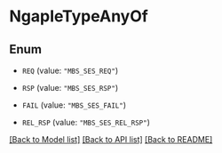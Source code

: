 # NgapIeTypeAnyOf

## Enum


* `REQ` (value: `"MBS_SES_REQ"`)

* `RSP` (value: `"MBS_SES_RSP"`)

* `FAIL` (value: `"MBS_SES_FAIL"`)

* `REL_RSP` (value: `"MBS_SES_REL_RSP"`)


[[Back to Model list]](../README.md#documentation-for-models) [[Back to API list]](../README.md#documentation-for-api-endpoints) [[Back to README]](../README.md)


